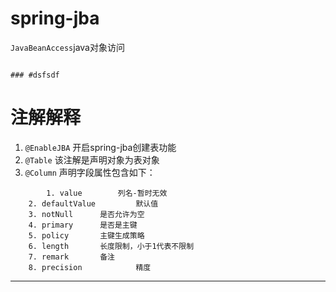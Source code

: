# spring-jba
`JavaBeanAccess`java对象访问

```

### #dsfsdf
 ```

# 注解解释 #
1. `@EnableJBA` 开启spring-jba创建表功能
2. `@Table` 该注解是声明对象为表对象
3. `@Column` 声明字段属性包含如下：
```
        1. value		列名-暂时无效
	2. defaultValue         默认值
	3. notNull		是否允许为空
	4. primary		是否是主键
	5. policy		主键生成策略
	6. length		长度限制，小于1代表不限制
	7. remark		备注
	8. precision	        精度
```
    

----------


